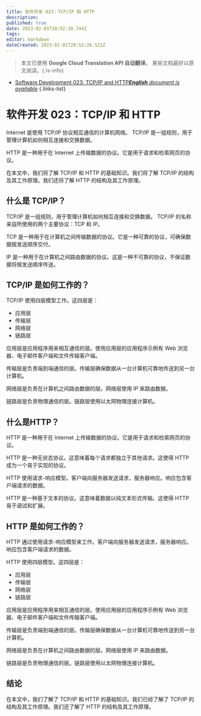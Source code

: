 ```yaml
---
title: 软件开发 023：TCP/IP 和 HTTP
description: 
published: true
date: 2023-02-01T20:52:30.744Z
tags: 
editor: markdown
dateCreated: 2023-02-01T20:52:26.521Z
---
```


> 本文已使用 **Google Cloud Translation API 自动翻译**。
某些文档最好以原文阅读。{.is-info}



- [Software Development 023: TCP/IP and HTTP***English** document is available*](/en/Knowledge-base/Software-Development/Learning/software-development-023-tcpip-and-http)
{.links-list}


# 软件开发 023：TCP/IP 和 HTTP

Internet 是使用 TCP/IP 协议相互通信的计算机网络。 TCP/IP 是一组规则，用于管理计算机如何相互连接和交换数据。

HTTP 是一种用于在 Internet 上传输数据的协议。它是用于请求和检索网页的协议。

在本文中，我们将了解 TCP/IP 和 HTTP 的基础知识。我们将了解 TCP/IP 的结构及其工作原理。我们还将了解 HTTP 的结构及其工作原理。

## 什么是 TCP/IP？

TCP/IP 是一组规则，用于管理计算机如何相互连接和交换数据。 TCP/IP 的名称来自所使用的两个主要协议：TCP 和 IP。

TCP 是一种用于在计算机之间传输数据的协议。它是一种可靠的协议，可确保数据按发送顺序交付。

IP 是一种用于在计算机之间路由数据的协议。这是一种不可靠的协议，不保证数据将按发送顺序传送。

## TCP/IP 是如何工作的？

TCP/IP 使用四层模型工作。这四层是：

- 应用层
- 传输层
- 网络层
- 链路层

应用层是应用程序用来相互通信的层。使用应用层的应用程序示例有 Web 浏览器、电子邮件客户端和文件传输客户端。

传输层是负责端到端通信的层。传输层确保数据从一台计算机可靠地传送到另一台计算机。

网络层是负责在计算机之间路由数据的层。网络层使用 IP 来路由数据。

链路层是负责物理通信的层。链路层使用以太网物理连接计算机。

## 什么是HTTP？

HTTP 是一种用于在 Internet 上传输数据的协议。它是用于请求和检索网页的协议。

HTTP 是一种无状态协议。这意味着每个请求都独立于其他请求。这使得 HTTP 成为一个易于实现的协议。

HTTP 使用请求-响应模型。客户端向服务器发送请求，服务器响应。响应包含客户端请求的数据。

HTTP 是一种基于文本的协议。这意味着数据以纯文本形式传输。这使得 HTTP 易于调试和扩展。

## HTTP 是如何工作的？

HTTP 通过使用请求-响应模型来工作。客户端向服务器发送请求，服务器响应。响应包含客户端请求的数据。

HTTP 使用四层模型。这四层是：

- 应用层
- 传输层
- 网络层
- 链路层

应用层是应用程序用来相互通信的层。使用应用层的应用程序示例有 Web 浏览器、电子邮件客户端和文件传输客户端。

传输层是负责端到端通信的层。传输层确保数据从一台计算机可靠地传送到另一台计算机。

网络层是负责在计算机之间路由数据的层。网络层使用 IP 来路由数据。

链路层是负责物理通信的层。链路层使用以太网物理连接计算机。

## 结论

在本文中，我们了解了 TCP/IP 和 HTTP 的基础知识。我们已经了解了 TCP/IP 的结构及其工作原理。我们还了解了 HTTP 的结构及其工作原理。